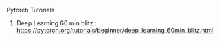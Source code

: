 Pytorch Tutorials

1. Deep Learning 60 min blitz : https://pytorch.org/tutorials/beginner/deep_learning_60min_blitz.html
